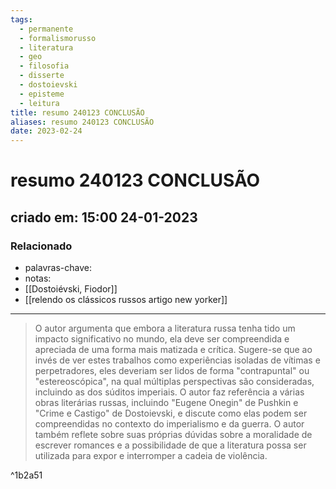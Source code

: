 ```yaml
---
tags:
  - permanente
  - formalismorusso
  - literatura
  - geo
  - filosofia
  - disserte
  - dostoievski
  - episteme
  - leitura
title: resumo 240123 CONCLUSÃO
aliases: resumo 240123 CONCLUSÃO
date: 2023-02-24
---
```


# resumo 240123 CONCLUSÃO

## criado em: 15:00 24-01-2023

### Relacionado

- palavras-chave: 
- notas: 
- [[Dostoiévski, Fiodor]]
- [[relendo os clássicos russos artigo new yorker]]
---

>  O autor argumenta que embora a literatura russa tenha tido um impacto significativo no mundo, ela deve ser compreendida e apreciada de uma forma mais matizada e crítica. Sugere-se que ao invés de ver estes trabalhos como experiências isoladas de vítimas e perpetradores, eles deveriam ser lidos de forma "contrapuntal" ou "estereoscópica", na qual múltiplas perspectivas são consideradas, incluindo as dos súditos imperiais. O autor faz referência a várias obras literárias russas, incluindo "Eugene Onegin" de Pushkin e "Crime e Castigo" de Dostoievski, e discute como elas podem ser compreendidas no contexto do imperialismo e da guerra. O autor também reflete sobre suas próprias dúvidas sobre a moralidade de escrever romances e a possibilidade de que a literatura possa ser utilizada para expor e interromper a cadeia de violência.

^1b2a51
